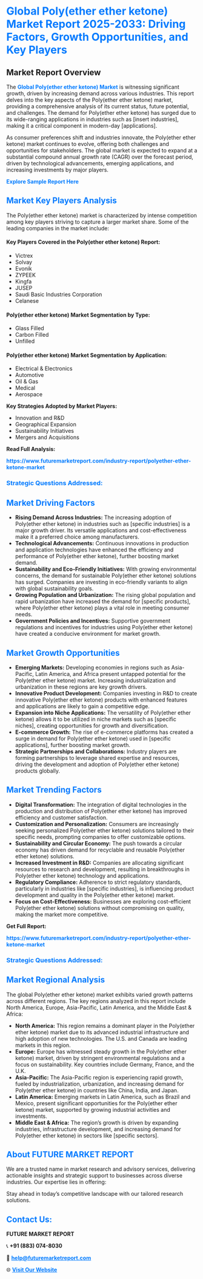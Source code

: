 <h1 style="color: #007BFF;">Global Poly(ether ether ketone) Market Report 2025-2033: Driving Factors, Growth Opportunities, and Key Players</h1>

<section id="overview">
<h2>Market Report Overview</h2>
<p>The <a href="https://www.futuremarketreport.com/industry-report/polyether-ether-ketone-market" style="color: #007BFF; text-decoration: none;"><strong>Global Poly(ether ether ketone) Market</strong></a> is witnessing significant growth, driven by increasing demand across various industries. This report delves into the key aspects of the Poly(ether ether ketone) market, providing a comprehensive analysis of its current status, future potential, and challenges. The demand for Poly(ether ether ketone) has surged due to its wide-ranging applications in industries such as [insert industries], making it a critical component in modern-day [applications].</p>
<p>As consumer preferences shift and industries innovate, the Poly(ether ether ketone) market continues to evolve, offering both challenges and opportunities for stakeholders. The global market is expected to expand at a substantial compound annual growth rate (CAGR) over the forecast period, driven by technological advancements, emerging applications, and increasing investments by major players.</p>
</section>

<section id="overview">
<p><a href="https://www.futuremarketreport.com/request-sample/reportId=36958" style="color: #007BFF; text-decoration: none;"><strong>Explore Sample Report Here</strong></a></p>
</section>

<section id="key-players">
<h2 style="color: #007BFF;">Market Key Players Analysis</h2>
<p>The Poly(ether ether ketone) market is characterized by intense competition among key players striving to capture a larger market share. Some of the leading companies in the market include:</p>
<h4>Key Players Covered in the Poly(ether ether ketone) Report:</h4>
<ul><li>Victrex</li><li>Solvay</li><li>Evonik</li><li>ZYPEEK</li><li>Kingfa</li><li>JUSEP</li><li>Saudi Basic Industries Corporation</li><li>Celanese</li></ul>
<h4>Poly(ether ether ketone) Market Segmentation by Type:</h4>
<ul><li>Glass Filled</li><li>Carbon Filled</li><li>Unfilled</li></ul>

<h4>Poly(ether ether ketone) Market Segmentation by Application:</h4>
<ul><li>Electrical &amp; Electronics</li><li>Automotive</li><li>Oil &amp; Gas</li><li>Medical</li><li>Aerospace</li></ul>
<p><strong>Key Strategies Adopted by Market Players:</strong></p>
<ul>
<li>Innovation and R&D</li>
<li>Geographical Expansion</li>
<li>Sustainability Initiatives</li>
<li>Mergers and Acquisitions</li>
</ul>
</section>

<section>
<p><strong>Read Full Analysis: </strong></p><a href="https://www.futuremarketreport.com/industry-report/polyether-ether-ketone-market" style="color: #007BFF; text-decoration: none;"><strong>https://www.futuremarketreport.com/industry-report/polyether-ether-ketone-market</strong></a>
<h3 style="color: #007BFF;">Strategic Questions Addressed:</h3>
</section>

<section id="driving-factors">
<h2 style="color: #007BFF;">Market Driving Factors</h2>
<ul>
<li><strong>Rising Demand Across Industries:</strong> The increasing adoption of Poly(ether ether ketone) in industries such as [specific industries] is a major growth driver. Its versatile applications and cost-effectiveness make it a preferred choice among manufacturers.</li>
<li><strong>Technological Advancements:</strong> Continuous innovations in production and application technologies have enhanced the efficiency and performance of Poly(ether ether ketone), further boosting market demand.</li>
<li><strong>Sustainability and Eco-Friendly Initiatives:</strong> With growing environmental concerns, the demand for sustainable Poly(ether ether ketone) solutions has surged. Companies are investing in eco-friendly variants to align with global sustainability goals.</li>
<li><strong>Growing Population and Urbanization:</strong> The rising global population and rapid urbanization have increased the demand for [specific products], where Poly(ether ether ketone) plays a vital role in meeting consumer needs.</li>
<li><strong>Government Policies and Incentives:</strong> Supportive government regulations and incentives for industries using Poly(ether ether ketone) have created a conducive environment for market growth.</li>
</ul>
</section>

<section id="growth-opportunities">
<h2 style="color: #007BFF;">Market Growth Opportunities</h2>
<ul>
<li><strong>Emerging Markets:</strong> Developing economies in regions such as Asia-Pacific, Latin America, and Africa present untapped potential for the Poly(ether ether ketone) market. Increasing industrialization and urbanization in these regions are key growth drivers.</li>
<li><strong>Innovative Product Development:</strong> Companies investing in R&D to create innovative Poly(ether ether ketone) products with enhanced features and applications are likely to gain a competitive edge.</li>
<li><strong>Expansion into Niche Applications:</strong> The versatility of Poly(ether ether ketone) allows it to be utilized in niche markets such as [specific niches], creating opportunities for growth and diversification.</li>
<li><strong>E-commerce Growth:</strong> The rise of e-commerce platforms has created a surge in demand for Poly(ether ether ketone) used in [specific applications], further boosting market growth.</li>
<li><strong>Strategic Partnerships and Collaborations:</strong> Industry players are forming partnerships to leverage shared expertise and resources, driving the development and adoption of Poly(ether ether ketone) products globally.</li>
</ul>
</section>

<section id="trending-factors">
<h2 style="color: #007BFF;">Market Trending Factors</h2>
<ul>
<li><strong>Digital Transformation:</strong> The integration of digital technologies in the production and distribution of Poly(ether ether ketone) has improved efficiency and customer satisfaction.</li>
<li><strong>Customization and Personalization:</strong> Consumers are increasingly seeking personalized Poly(ether ether ketone) solutions tailored to their specific needs, prompting companies to offer customizable options.</li>
<li><strong>Sustainability and Circular Economy:</strong> The push towards a circular economy has driven demand for recyclable and reusable Poly(ether ether ketone) solutions.</li>
<li><strong>Increased Investment in R&D:</strong> Companies are allocating significant resources to research and development, resulting in breakthroughs in Poly(ether ether ketone) technology and applications.</li>
<li><strong>Regulatory Compliance:</strong> Adherence to strict regulatory standards, particularly in industries like [specific industries], is influencing product development and quality in the Poly(ether ether ketone) market.</li>
<li><strong>Focus on Cost-Effectiveness:</strong> Businesses are exploring cost-efficient Poly(ether ether ketone) solutions without compromising on quality, making the market more competitive.</li>
</ul>
</section>

<section>
<p><strong>Get Full Report: </strong></p><a href="https://www.futuremarketreport.com/industry-report/polyether-ether-ketone-market" style="color: #007BFF; text-decoration: none;"><strong>https://www.futuremarketreport.com/industry-report/polyether-ether-ketone-market</strong></a>
<h3 style="color: #007BFF;">Strategic Questions Addressed:</h3>
</section>


<section id="regional-analysis">
<h2 style="color: #007BFF;">Market Regional Analysis</h2>
<p>The global Poly(ether ether ketone) market exhibits varied growth patterns across different regions. The key regions analyzed in this report include North America, Europe, Asia-Pacific, Latin America, and the Middle East & Africa:</p>
<ul>
<li><strong>North America:</strong> This region remains a dominant player in the Poly(ether ether ketone) market due to its advanced industrial infrastructure and high adoption of new technologies. The U.S. and Canada are leading markets in this region.</li>
<li><strong>Europe:</strong> Europe has witnessed steady growth in the Poly(ether ether ketone) market, driven by stringent environmental regulations and a focus on sustainability. Key countries include Germany, France, and the U.K.</li>
<li><strong>Asia-Pacific:</strong> The Asia-Pacific region is experiencing rapid growth, fueled by industrialization, urbanization, and increasing demand for Poly(ether ether ketone) in countries like China, India, and Japan.</li>
<li><strong>Latin America:</strong> Emerging markets in Latin America, such as Brazil and Mexico, present significant opportunities for the Poly(ether ether ketone) market, supported by growing industrial activities and investments.</li>
<li><strong>Middle East & Africa:</strong> The region’s growth is driven by expanding industries, infrastructure development, and increasing demand for Poly(ether ether ketone) in sectors like [specific sectors].</li>
</ul>
</section>

<footer>
<h2 style="color: #007BFF;">About FUTURE MARKET REPORT</h2>
<p>We are a trusted name in market research and advisory services, delivering actionable insights and strategic support to businesses across diverse industries. Our expertise lies in offering:</p>

<p>Stay ahead in today’s competitive landscape with our tailored research solutions.</p>

<h2 style="color: #007BFF;">Contact Us:</h2>
<p><strong>FUTURE MARKET REPORT</strong></p>
<p>📞 <strong>+91 (883) 074-8030</strong></p>
<p>📧 <strong><a href="mailto:help@futuremarketreport.com" style="color: #007BFF;">help@futuremarketreport.com</a></strong></p>
<p>🌐 <strong><a href="https://www.futuremarketreport.com/" style="color: #007BFF;">Visit Our Website</a></strong></p>
</footer>